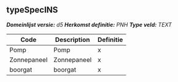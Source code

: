 ﻿## typeSpecINS

*__Domeinlijst versie:__ d5*
*__Herkomst definitie:__ PNH*
*__Type veld:__ TEXT*

|__Code__ |__Description__ |__Definitie__	|
|	---	|	---	|   ---	| 
| Pomp | Pomp | x |
| Zonnepaneel | Zonnepaneel | x |
| boorgat | boorgat | x |
